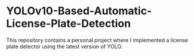 # YOLOv10-Based-Automatic-License-Plate-Detection
This repository contains a personal project where I implemented a license plate detector using the latest version of YOLO.
